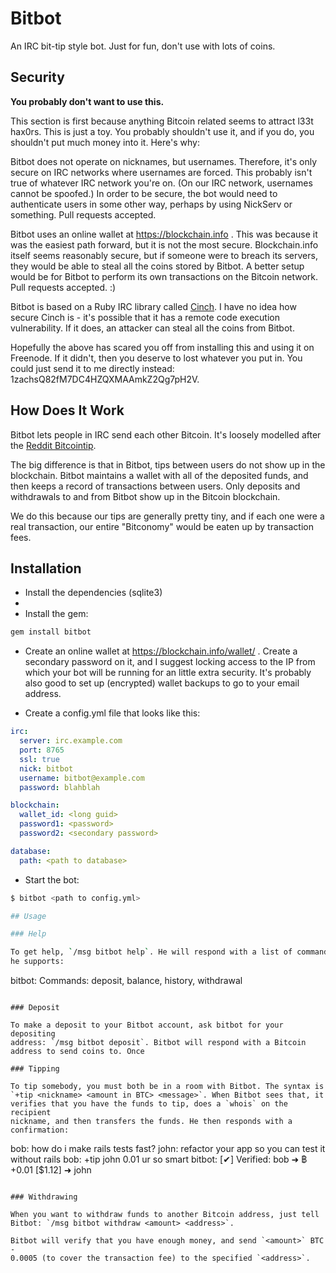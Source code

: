 # Bitbot

An IRC bit-tip style bot. Just for fun, don't use with lots of coins.

## Security

**You probably don't want to use this.**

This section is first because anything Bitcoin related seems to attract
l33t hax0rs. This is just a toy. You probably shouldn't use it, and if
you do, you shouldn't put much money into it. Here's why:

Bitbot does not operate on nicknames, but usernames. Therefore, it's
only secure on IRC networks where usernames are forced. This probably
isn't true of whatever IRC network you're on. (On our IRC network,
usernames cannot be spoofed.) In order to be secure, the bot would need
to authenticate users in some other way, perhaps by using NickServ or
something. Pull requests accepted.

Bitbot uses an online wallet at https://blockchain.info . This was
because it was the easiest path forward, but it is not the most secure.
Blockchain.info itself seems reasonably secure, but if someone were to
breach its servers, they would be able to steal all the coins stored by
Bitbot. A better setup would be for Bitbot to perform its own
transactions on the Bitcoin network. Pull requests accepted. :)

Bitbot is based on a Ruby IRC library called
[Cinch](https://github.com/cinchrb/cinch). I have no idea how secure
Cinch is - it's possible that it has a remote code execution
vulnerability. If it does, an attacker can steal all the coins from
Bitbot.

Hopefully the above has scared you off from installing this and using it
on Freenode. If it didn't, then you deserve to lost whatever you put in.
You could just send it to me directly instead:
1zachsQ82fM7DC4HZQXMAAmkZ2Qg7pH2V.

## How Does It Work

Bitbot lets people in IRC send each other Bitcoin. It's loosely modelled
after the [Reddit Bitcointip](http://redd.it/13iykn).

The big difference is that in Bitbot, tips between users do not show up
in the blockchain. Bitbot maintains a wallet with all of the deposited
funds, and then keeps a record of transactions between users. Only
deposits and withdrawals to and from Bitbot show up in the Bitcoin
blockchain.

We do this because our tips are generally pretty tiny, and if each one
were a real transaction, our entire "Bitconomy" would be eaten up by
transaction fees.

## Installation

 * Install the dependencies (sqlite3)
 * 
 * Install the gem:

```bash
gem install bitbot
```

 * Create an online wallet at https://blockchain.info/wallet/ . Create a
   secondary password on it, and I suggest locking access to the IP from
   which your bot will be running for an little extra security. It's
   probably also good to set up (encrypted) wallet backups to go to your
   email address.

 * Create a config.yml file that looks like this:

```yaml
irc:
  server: irc.example.com
  port: 8765
  ssl: true
  nick: bitbot
  username: bitbot@example.com
  password: blahblah

blockchain:
  wallet_id: <long guid>
  password1: <password>
  password2: <secondary password>

database:
  path: <path to database>
```

 * Start the bot:

```bash
$ bitbot <path to config.yml> 

## Usage

### Help

To get help, `/msg bitbot help`. He will respond with a list of commands
he supports:

```
bitbot: Commands: deposit, balance, history, withdrawal
```

### Deposit

To make a deposit to your Bitbot account, ask bitbot for your depositing
address: `/msg bitbot deposit`. Bitbot will respond with a Bitcoin
address to send coins to. Once 

### Tipping

To tip somebody, you must both be in a room with Bitbot. The syntax is
`+tip <nickname> <amount in BTC> <message>`. When Bitbot sees that, it
verifies that you have the funds to tip, does a `whois` on the recipient
nickname, and then transfers the funds. He then responds with a
confirmation:

```
bob: how do i make rails tests fast?
john: refactor your app so you can test it without rails
bob: +tip john 0.01 ur so smart
bitbot:  [✔] Verified: bob ➜ ฿+0.01 [$1.12] ➜ john
```

### Withdrawing

When you want to withdraw funds to another Bitcoin address, just tell
Bitbot: `/msg bitbot withdraw <amount> <address>`. 

Bitbot will verify that you have enough money, and send `<amount>` BTC -
0.0005 (to cover the transaction fee) to the specified `<address>`.
